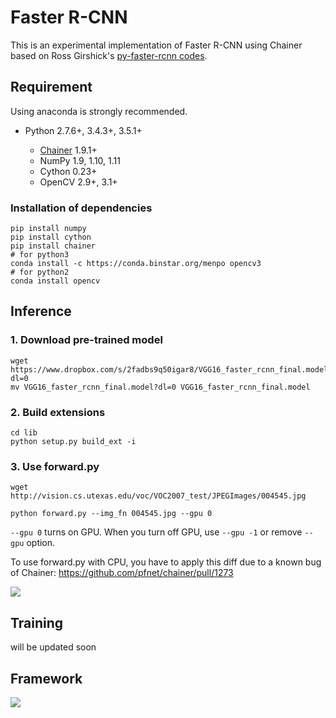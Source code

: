 # Faster R-CNN

This is an experimental implementation of Faster R-CNN using Chainer based on Ross Girshick's [py-faster-rcnn codes](https://github.com/rbgirshick/py-faster-rcnn).

## Requirement

Using anaconda is strongly recommended.

- Python 2.7.6+, 3.4.3+, 3.5.1+

  - [Chainer](https://github.com/pfnet/chainer) 1.9.1+
  - NumPy 1.9, 1.10, 1.11
  - Cython 0.23+
  - OpenCV 2.9+, 3.1+

### Installation of dependencies

```
pip install numpy
pip install cython
pip install chainer
# for python3
conda install -c https://conda.binstar.org/menpo opencv3
# for python2
conda install opencv
```

## Inference

### 1\. Download pre-trained model

```
wget https://www.dropbox.com/s/2fadbs9q50igar8/VGG16_faster_rcnn_final.model?dl=0
mv VGG16_faster_rcnn_final.model?dl=0 VGG16_faster_rcnn_final.model
```

### 2\. Build extensions

```
cd lib
python setup.py build_ext -i
```

### 3\. Use forward.py

```
wget http://vision.cs.utexas.edu/voc/VOC2007_test/JPEGImages/004545.jpg

python forward.py --img_fn 004545.jpg --gpu 0
```

`--gpu 0` turns on GPU. When you turn off GPU, use `--gpu -1` or remove `--gpu` option.

To use forward.py with CPU, you have to apply this diff due to a known bug of Chainer: <https://github.com/pfnet/chainer/pull/1273>

![](https://raw.githubusercontent.com/wiki/mitmul/chainer-faster-rcnn/images/result.png)

## Training

will be updated soon

## Framework

![](https://raw.githubusercontent.com/wiki/mitmul/chainer-faster-rcnn/images/Faster%20R-CNN.png)
